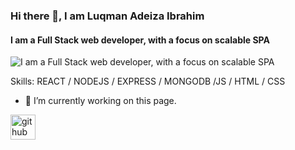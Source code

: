 ### Hi there 👋, I am Luqman Adeiza Ibrahim
#### I am a Full Stack web developer, with a focus on scalable SPA
![I am a Full Stack web developer, with a focus on scalable SPA](https://www.google.com/imgres?imgurl=https%3A%2F%2Fcdn.dribbble.com%2Fusers%2F458522%2Fscreenshots%2F3394075%2Fweb_design_report_code.jpg%3Fcompress%3D1%26resize%3D400x300&imgrefurl=https%3A%2F%2Fdribbble.com%2Ftags%2Fcoding-gif&tbnid=uD-TmhoDEuoiTM&vet=12ahUKEwil4eqF_Z33AhUFhXMKHXiXAP4QMyguegUIARD9Ag..i&docid=mH7vmCH3UZgGiM&w=400&h=300&q=web%20dev%20banner%20gif&hl=en-US&ved=2ahUKEwil4eqF_Z33AhUFhXMKHXiXAP4QMyguegUIARD9Ag#imgrc=LXYOjOcWCZXMeM&imgdii=K5FreLDdNQbEMM)


Skills: REACT / NODEJS / EXPRESS / MONGODB /JS / HTML / CSS

- 🔭 I’m currently working on this page. 


[<img src='https://cdn.jsdelivr.net/npm/simple-icons@3.0.1/icons/github.svg' alt='github' height='40'>](https://github.com/fvlly)  

